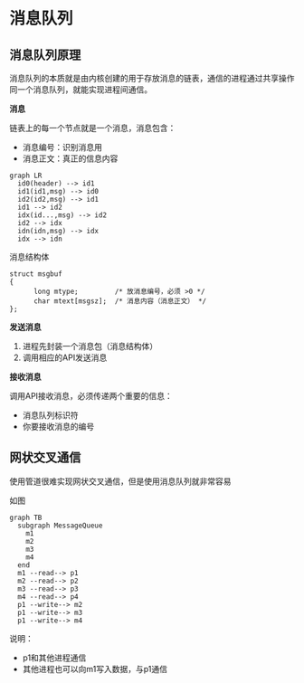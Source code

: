 # 消息队列

## 消息队列原理

消息队列的本质就是由内核创建的用于存放消息的链表，通信的进程通过共享操作同一个消息队列，就能实现进程间通信。


**消息**

链表上的每一个节点就是一个消息，消息包含：

- 消息编号：识别消息用
- 消息正文：真正的信息内容

```mermaid
graph LR
  id0(header) --> id1
  id1(id1,msg) --> id0
  id2(id2,msg) --> id1
  id1 --> id2
  idx(id...,msg) --> id2
  id2 --> idx
  idn(idn,msg) --> idx
  idx --> idn
```

消息结构体

```
struct msgbuf
{
      long mtype;         /* 放消息编号，必须 >0 */
      char mtext[msgsz];  /* 消息内容（消息正文） */
};
```

**发送消息**

1. 进程先封装一个消息包（消息结构体）
2. 调用相应的API发送消息

**接收消息**

调用API接收消息，必须传递两个重要的信息：

- 消息队列标识符
- 你要接收消息的编号

## 网状交叉通信

使用管道很难实现网状交叉通信，但是使用消息队列就非常容易

如图

```mermaid
graph TB
  subgraph MessageQueue
    m1
    m2
    m3
    m4
  end
  m1 --read--> p1
  m2 --read--> p2
  m3 --read--> p3
  m4 --read--> p4
  p1 --write--> m2
  p1 --write--> m3
  p1 --write--> m4
```

说明：
- p1和其他进程通信
- 其他进程也可以向m1写入数据，与p1通信
